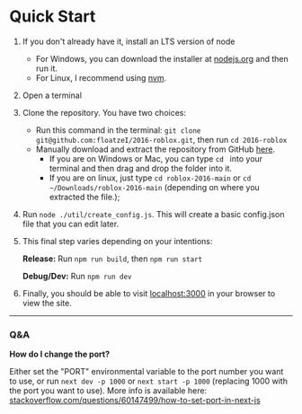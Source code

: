 # Quick Start

1. If you don't already have it, install an LTS version of node

    - For Windows, you can download the installer at [nodejs.org](https://nodejs.org/en/) and then run it.
    - For Linux, I recommend using [nvm](https://github.com/nvm-sh/nvm#installing-and-updating).


2. Open a terminal

3. Clone the repository. You have two choices:
   - Run this command in the terminal: `git clone git@github.com:floatzeI/2016-roblox.git`, then run `cd 2016-roblox`
   - Manually download and extract the repository from GitHub [here](https://github.com/floatzeI/2016-roblox/archive/refs/heads/main.zip).
     - If you are on Windows or Mac, you can type `cd ` into your terminal and then drag and drop the folder into it. 
     - If you are on linux, just type `cd roblox-2016-main` or `cd ~/Downloads/roblox-2016-main` (depending on where you extracted the file.);

4. Run `node ./util/create_config.js`. This will create a basic config.json file that you can edit later.

5. This final step varies depending on your intentions:

    **Release:** Run `npm run build`, then `npm run start`

    **Debug/Dev:** Run `npm run dev`


6. Finally, you should be able to visit [localhost:3000](http://localhost:3000) in your browser to view the site.

---

### Q&A

**How do I change the port?**

Either set the "PORT" environmental variable to the port number you want to use, or run `next dev -p 1000` or `next start -p 1000` (replacing 1000 with the port you want to use). More info is available here: [stackoverflow.com/questions/60147499/how-to-set-port-in-next-js](https://stackoverflow.com/questions/60147499/how-to-set-port-in-next-js)

